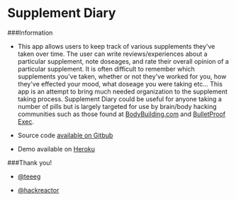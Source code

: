 # Supplement Diary

###Information

* This app allows users to keep track of various supplements they've taken over time. The user can
write reviews/experiences about a particular supplement, note doseages, and rate their overall opinion of a particular supplement. It is often difficult to remember which supplements you've taken, whether or not they've worked for you, how they've effected your mood, what doseage you were taking etc... This app is an attempt to bring much needed organization to the supplement taking process. Supplement Diary could be useful for anyone taking a number of pills but is largely targeted for use by brain/body hacking communities such as those found at [BodyBuilding.com](http://www.bodybuilding.com/) and [BulletProof Exec]( http://www.bulletproofexec.com).

* Source code [available on Gitbub](https://github.com/alexhawkins/supplement-diary) 

* Demo available on [Heroku](http://www.supplement-diary.com/)

###Thank you!

* [@teeeg](https://github.com/teeeg/)

* [@hackreactor](https://github.com/hackreactor/)